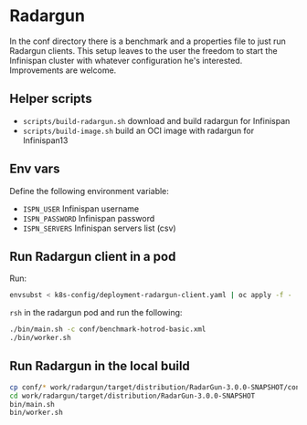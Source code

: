 # Radargun

In the conf directory there is a benchmark and a properties file to just run Radargun clients.
This setup leaves to the user the freedom to start the Infinispan cluster with whatever configuration he's interested.
Improvements are welcome.

## Helper scripts
- `scripts/build-radargun.sh` download and build radargun for Infinispan
- `scripts/build-image.sh` build an OCI image with radargun for Infinispan13

## Env vars
Define the following environment variable:
- `ISPN_USER` Infinispan username
- `ISPN_PASSWORD` Infinispan password
- `ISPN_SERVERS` Infinispan servers list (csv)

## Run Radargun client in a pod
Run:
```bash
envsubst < k8s-config/deployment-radargun-client.yaml | oc apply -f -
```
`rsh` in the radargun pod and run the following:
```bash
./bin/main.sh -c conf/benchmark-hotrod-basic.xml
./bin/worker.sh
```

## Run Radargun in the local build
```bash
cp conf/* work/radargun/target/distribution/RadarGun-3.0.0-SNAPSHOT/conf
cd work/radargun/target/distribution/RadarGun-3.0.0-SNAPSHOT
bin/main.sh
bin/worker.sh
```
